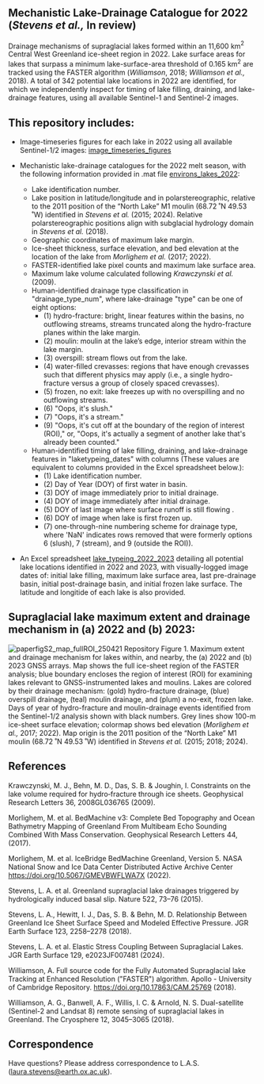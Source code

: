 ## Mechanistic Lake-Drainage Catalogue for 2022 (_Stevens et al.,_ In review)
Drainage mechanisms of supraglacial lakes formed within an 11,600 km$`^{2}`$ Central West Greenland ice-sheet region in 2022. Lake surface areas for lakes that surpass a minimum lake-surface-area threshold of 0.165 km$`^{2}`$ are tracked using the FASTER algorithm (_Williamson_, 2018; _Williamson et al.,_ 2018).  A total of 342 potential lake locations in 2022 are identified, for which we independently inspect for timing of lake filling, draining, and lake-drainage features, using all available Sentinel-1 and Sentinel-2 images. 



## **This repository includes:**

+ Image-timeseries figures for each lake in 2022 using all available Sentinel-1/2 images: [image_timeseries_figures](image_timeseries_figures/)

+ Mechanistic lake-drainage catalogues for the 2022 melt season, with the following information provided in .mat file [environs_lakes_2022](./catalogues/environs_lakes_2022B_250505_archive.mat):
  - Lake identification number.
  - Lake position in latitude/longitude and in polarstereographic, relative to the 2011 position of the “North Lake” M1 moulin (68.72 ˚N 49.53 ˚W) identified in _Stevens et al._ (2015; 2024). Relative polarstereographic positions align with subglacial hydrology domain in _Stevens et al._ (2018). 
  - Geographic coordinates of maximum lake margin.
  - Ice-sheet thickness, surface elevation, and bed elevation at the location of the lake from _Morlighem et al._ (2017; 2022).
  - FASTER-identified lake pixel counts and maximum lake surface area.
  - Maximum lake volume calculated following _Krawczynski et al._ (2009).
  - Human-identified drainage type classification in "drainage_type_num", where lake-drainage "type" can be one of eight options:
    - (1) hydro-fracture: bright, linear features within the basins, no outflowing streams, streams truncated along the hydro-fracture planes within the lake margin.
    - (2) moulin: moulin at the lake’s edge, interior stream within the lake margin.
    - (3) overspill: stream flows out from the lake.
    - (4) water-filled crevasses: regions that have enough crevasses such that different physics may apply (i.e., a single hydro-fracture versus a group of closely spaced crevasses).
    - (5) frozen, no exit: lake freezes up with no overspilling and no outflowing streams.
    - (6) "Oops, it's slush."
    - (7) "Oops, it's a stream."
    - (9) "Oops, it's cut off at the boundary of the region of interest (ROI)," or, "Oops, it's actually a segment of another lake that's already been counted." 
  - Human-identified timing of lake filling, draining, and lake-drainage features in "laketypeing_dates" with columns (These values are equivalent to columns provided in the Excel spreadsheet below.):
    - (1) Lake identification number.
    - (2) Day of Year (DOY) of first water in basin.
    - (3) DOY of image immediately prior to initial drainage.
    - (4) DOY of image immediately after initial drainage.
    - (5) DOY of last image where surface runoff is still flowing .
    - (6) DOY of image when lake is first frozen up.
    - (7) one-through-nine numbering scheme for drainage type, where 'NaN' indicates rows removed that were formerly options 6 (slush), 7 (stream), and 9 (outside the ROI)).

+ An Excel spreadsheet [lake_typeing_2022_2023](./catalogues/lake_typeing_2022_2023_250505_archive.xlsx) detailing all potential lake locations identified in 2022 and 2023, with visually-logged image dates of: initial lake filling, maximum lake surface area, last pre-drainage basin, initial post-drainage basin, and initial frozen lake surface. The latitude and longitide of each lake is also provided.

  
##  Supraglacial lake maximum extent and drainage mechanism in (a) 2022 and (b) 2023:
![paperfigS2_map_fullROI_250421](https://github.com/user-attachments/assets/abcee9c2-4f31-46ed-a450-4bbcfd70e394)
Repository Figure 1. Maximum extent and drainage mechanism for lakes within, and nearby, the (a) 2022 and (b) 2023 GNSS arrays.  Map shows the full ice-sheet region of the FASTER analysis; blue boundary encloses the region of interest (ROI) for examining lakes relevant to GNSS-instrumented lakes and moulins.  Lakes are colored by their drainage mechanism: (gold) hydro-fracture drainage, (blue) overspill drainage, (teal) moulin drainage, and (plum) a no-exit, frozen lake.  Days of year of hydro-fracture and moulin-drainage events identified from the Sentinel-1/2 analysis shown with black numbers. Grey lines show 100-m ice-sheet surface elevation; colormap shows bed elevation (_Morlighem et al.,_ 2017; 2022).  Map origin is the 2011 position of the “North Lake” M1 moulin (68.72 ˚N 49.53 ˚W) identified in _Stevens et al._ (2015; 2018; 2024). 


## References
Krawczynski, M. J., Behn, M. D., Das, S. B. & Joughin, I. Constraints on the lake volume required for hydro‐fracture through ice sheets. Geophysical Research Letters 36, 2008GL036765 (2009).

Morlighem, M. et al. BedMachine v3: Complete Bed Topography and Ocean Bathymetry Mapping of Greenland From Multibeam Echo Sounding Combined With Mass Conservation. Geophysical Research Letters 44, (2017).

Morlighem, M. et al. IceBridge BedMachine Greenland, Version 5. NASA National Snow and Ice Data Center Distributed Active Archive Center https://doi.org/10.5067/GMEVBWFLWA7X (2022).

Stevens, L. A. et al. Greenland supraglacial lake drainages triggered by hydrologically induced basal slip. Nature 522, 73–76 (2015).

Stevens, L. A., Hewitt, I. J., Das, S. B. & Behn, M. D. Relationship Between Greenland Ice Sheet Surface Speed and Modeled Effective Pressure. JGR Earth Surface 123, 2258–2278 (2018).

Stevens, L. A. et al. Elastic Stress Coupling Between Supraglacial Lakes. JGR Earth Surface 129, e2023JF007481 (2024).

Williamson, A. Full source code for the Fully Automated Supraglacial lake Tracking at Enhanced Resolution ("FASTER") algorithm. Apollo - University of Cambridge Repository. https://doi.org/10.17863/CAM.25769 (2018).

Williamson, A. G., Banwell, A. F., Willis, I. C. & Arnold, N. S. Dual-satellite (Sentinel-2 and Landsat 8) remote sensing of supraglacial lakes in Greenland. The Cryosphere 12, 3045–3065 (2018).

## Correspondence 
Have questions? Please address correspondence to L.A.S. (laura.stevens@earth.ox.ac.uk).
